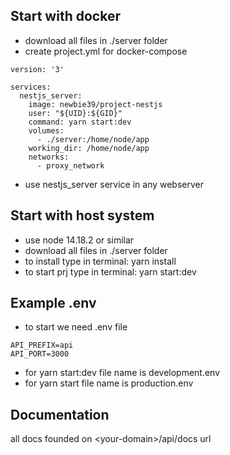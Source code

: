 ## Start with docker
- download all files in ./server folder
- create project.yml for docker-compose
```
version: '3'

services:
  nestjs_server:
    image: newbie39/project-nestjs
    user: "${UID}:${GID}"
    command: yarn start:dev
    volumes:
      - ./server:/home/node/app
    working_dir: /home/node/app
    networks:
      - proxy_network
```
- use nestjs_server service in any webserver
## Start with host system
- use node 14.18.2 or similar
- download all files in ./server folder
- to install type in terminal: yarn install
- to start prj type in terminal: yarn start:dev

## Example .env
- to start we need .env file
```
API_PREFIX=api
API_PORT=3000
```
- for yarn start:dev file name is development.env
- for yarn start file name is production.env

## Documentation

all docs founded on \<your-domain\>/api/docs url
